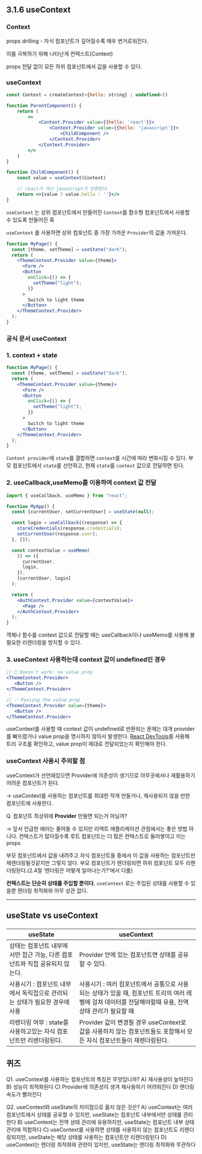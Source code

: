 ## 3.1.6 useContext

### Context

props drilling - 자식 컴포넌트가 깊어질수록 매우 번거로워진다.

이를 극복하기 위해 나타난게 컨텍스트(Context)

props 전달 없이 모든 하위 컴포넌트에서 값을 사용할 수 있다.

### useContext

```jsx
const Context = createContext<{hello: string} | undefined>()

function ParentComponent() {
	return (
		<>
			<Context.Provider value={{hello: 'react'}}>
				<Context.Provider value={{hello: 'javascript'}}>
					<ChildComponent />
				</Context.Provider>
			</Context.Provider>
		</>
	)
}

function ChildComponent() {
	const value = useContext(Context)

	// react가 아닌 javascript가 반환된다.
	return <>{value ? value.hello : ''}</>
}
```

`useContext` 는 상위 컴포넌트에서 만들어진 `Context`를 함수형 컴포넌트에서 사용할 수 있도록 만들어진 훅

`useContext` 를 사용하면 상위 컴포넌트 중 가장 가까운 `Provider`의 값을 가져온다.

```jsx
function MyPage() {
  const [theme, setTheme] = useState("dark");
  return (
    <ThemeContext.Provider value={theme}>
      <Form />
      <Button
        onClick={() => {
          setTheme("light");
        }}
      >
        Switch to light theme
      </Button>
    </ThemeContext.Provider>
  );
}
```

### 공식 문서 useContext

### 1. context + state

```jsx
function MyPage() {
  const [theme, setTheme] = useState("dark");
  return (
    <ThemeContext.Provider value={theme}>
      <Form />
      <Button
        onClick={() => {
          setTheme("light");
        }}
      >
        Switch to light theme
      </Button>
    </ThemeContext.Provider>
  );
}
```

`Context provider`에 `state`를 결합하면 `context`를 시간에 따라 변화시킬 수 있다. 부모 컴포넌트에서 `state`를 선언하고, 현재 `state`를 `context` 값으로 전달하면 된다.

### 2. useCallback,useMemo를 이용하여 context 값 전달

```jsx
import { useCallback, useMemo } from "react";

function MyApp() {
  const [currentUser, setCurrentUser] = useState(null);

  const login = useCallback((response) => {
    storeCredentials(response.credentials);
    setCurrentUser(response.user);
  }, []);

  const contextValue = useMemo(
    () => ({
      currentUser,
      login,
    }),
    [currentUser, login]
  );

  return (
    <AuthContext.Provider value={contextValue}>
      <Page />
    </AuthContext.Provider>
  );
}
```

객체나 함수를 context 값으로 전달할 때는 useCallback이나 useMemo를 사용해 불필요한 리렌더링을 방지할 수 있다.

### 3. useContext 사용하는데 context 값이 undefined인 경우

```jsx
// 🚩 Doesn't work: no value prop
<ThemeContext.Provider>
   <Button />
</ThemeContext.Provider>

// ✅ Passing the value prop
<ThemeContext.Provider value={theme}>
   <Button />
</ThemeContext.Provider>
```

useContext를 사용할 때 context 값이 undefined로 반환되는 문제는 대개 provider를 빠뜨렸거나 value prop을 명시하지 않아서 발생한다. [React DevTools](https://chromewebstore.google.com/detail/react-developer-tools/fmkadmapgofadopljbjfkapdkoienihi?pli=1)를 사용해 트리 구조를 확인하고, value prop이 제대로 전달되었는지 확인해야 한다.

### useContext 사용시 주의할 점

useContext가 선언돼있으면 Provider에 의존성이 생기므로 아무곳에서나 재활용하기 어려운 컴포넌트가 된다.

→ useContext를 사용하는 컴포넌트를 최대한 작게 만들거나, 재사용되지 않을 만한 컴포넌트에 사용한다.

Q. 컴포넌트 최상위에 **Provider** 만들면 되는거 아닐까?

→ 앞서 언급한 에러는 줄어들 수 있지만 리액트 애플리케이션 관점에서는 좋은 방법 아니다.
컨텍스트가 많아질수록 루트 컴포넌트는 더 많은 컨텍스트로 둘러쌓이고 이는 props

부모 컴포넌트에서 값을 내려주고 자식 컴포넌트들 중에서 이 값을 사용하는 컴포넌트만 재렌더링될것같지만 그렇지 않다. 부모 컴포넌트가 렌더링되면 하위 컴포넌트 모두 리렌더링된다.(2.4절 ‘렌더링은 어떻게 일어나는가?’에서 다룸)

**컨텍스트는 단순히 상태를 주입할 뿐이다.** `useContext` 로는 주입된 상태를 사용할 수 있을뿐 렌더링 최적화와 아무 상관 없다.

---

## useState vs useContext

###

| useState                                                                    | useContext                                                                                                                                             |
| --------------------------------------------------------------------------- | ------------------------------------------------------------------------------------------------------------------------------------------------------ |
| 상태는 컴포넌트 내부에서만 접근 가능, 다른 컴포넌트와 직접 공유되지 않는다. | Provider 안에 있는 컴포넌트면 상태를 공유할 수 있다.                                                                                                   |
| 사용시기 : 컴포넌트 내부에서 독릭접으로 관리되는 상태가 필요한 경우에 사용  | 사용시기 : 여러 컴포넌트에서 공통으로 사용되는 상태가 있을 때, 컴포넌트 트리의 여러 레벨에 걸쳐 데이터를 전달해야할때 유용, 전역 상태 관리가 필요할 때 |
| 리렌더링 여부 : state를 사용하고있는 자식 컴포넌트만 리렌더링된다.          | Provider 값이 변경될 경우 useContext로 값을 사용하지 않는 컴포넌트들도 포함해서 모든 자식 컴포넌트들이 재렌더링된다.                                   |

## 퀴즈

Q1. useContext를 사용하는 컴포넌트의 특징은 무엇입니까?
A) 재사용성이 높아진다
B) 성능이 최적화된다
C) Provider에 의존성이 생겨 재사용하기 어려워진다
D) 렌더링 속도가 빨라진다

Q2. useContext와 useState의 차이점으로 옳지 않은 것은?
A) useContext는 여러 컴포넌트에서 상태를 공유할 수 있지만, useState는 컴포넌트 내부에서만 상태를 관리한다
B) useContext는 전역 상태 관리에 유용하지만, useState는 컴포넌트 내부 상태 관리에 적합하다
C) useContext를 사용하면 상태를 사용하지 않는 컴포넌트도 리렌더링되지만, useState는 해당 상태를 사용하는 컴포넌트만 리렌더링된다
D) useContext는 렌더링 최적화와 관련이 있지만, useState는 렌더링 최적화와 무관하다
